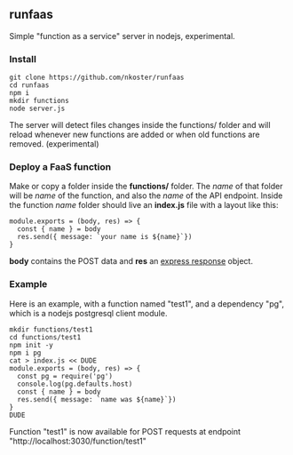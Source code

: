 ## runfaas

Simple "function as a service" server in nodejs, experimental.

### Install

```
git clone https://github.com/nkoster/runfaas
cd runfaas
npm i
mkdir functions
node server.js
```

The server will detect files changes inside the functions/ folder
and will reload whenever new functions are added or when old functions are removed. (experimental)

### Deploy a FaaS function

Make or copy a folder inside the **functions/** folder.
The *name* of that folder will be *name* of the function, and also the *name* of the API endpoint.
Inside the function *name* folder should live an **index.js** file with a layout like this:

```
module.exports = (body, res) => {
  const { name } = body
  res.send({ message: `your name is ${name}`})
}
```

**body** contains the POST data and **res** an [express response](https://expressjs.com/en/api.html#res) object.

### Example

Here is an example, with a function named "test1", and a dependency "pg", which is a nodejs postgresql client module.

```
mkdir functions/test1
cd functions/test1
npm init -y
npm i pg
cat > index.js << DUDE
module.exports = (body, res) => {
  const pg = require('pg')
  console.log(pg.defaults.host)
  const { name } = body
  res.send({ message: `name was ${name}`})
}
DUDE
```

Function "test1" is now available for POST requests at endpoint "http://localhost:3030/function/test1"
